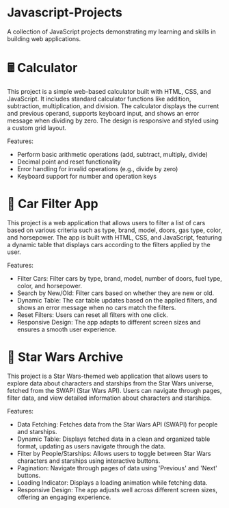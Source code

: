 # Javascript-Projects
A collection of JavaScript projects demonstrating my learning and skills in building web applications.

# 🖩 Calculator
This project is a simple web-based calculator built with HTML, CSS, and JavaScript. It includes standard calculator functions like addition, subtraction, multiplication, and division. The calculator displays the current and previous operand, supports keyboard input, and shows an error message when dividing by zero. The design is responsive and styled using a custom grid layout.

Features:
- Perform basic arithmetic operations (add, subtract, multiply, divide)
- Decimal point and reset functionality
- Error handling for invalid operations (e.g., divide by zero)
- Keyboard support for number and operation keys

# 🚗 Car Filter App
This project is a web application that allows users to filter a list of cars based on various criteria such as type, brand, model, doors, gas type, color, and horsepower. The app is built with HTML, CSS, and JavaScript, featuring a dynamic table that displays cars according to the filters applied by the user.

Features:
- Filter Cars: Filter cars by type, brand, model, number of doors, fuel type, color, and horsepower.
- Search by New/Old: Filter cars based on whether they are new or old.
- Dynamic Table: The car table updates based on the applied filters, and shows an error message when no cars match the filters.
- Reset Filters: Users can reset all filters with one click.
- Responsive Design: The app adapts to different screen sizes and ensures a smooth user experience.

# 🌌 Star Wars Archive
This project is a Star Wars-themed web application that allows users to explore data about characters and starships from the Star Wars universe, fetched from the SWAPI (Star Wars API). Users can navigate through pages, filter data, and view detailed information about characters and starships.

Features:
- Data Fetching: Fetches data from the Star Wars API (SWAPI) for people and starships.
- Dynamic Table: Displays fetched data in a clean and organized table format, updating as users navigate through the data.
- Filter by People/Starships: Allows users to toggle between Star Wars characters and starships using interactive buttons.
- Pagination: Navigate through pages of data using 'Previous' and 'Next' buttons.
- Loading Indicator: Displays a loading animation while fetching data.
- Responsive Design: The app adjusts well across different screen sizes, offering an engaging experience.
